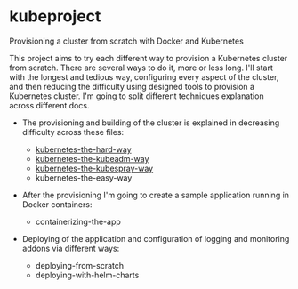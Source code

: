 # kubeproject
Provisioning a cluster from scratch with Docker and Kubernetes

This project aims to try each different way to provision a Kubernetes cluster from scratch. There are several ways to do it, more or less long. I'll start with the longest and tedious way, configuring every aspect of the cluster, and then reducing the difficulty using designed tools to provision a Kubernetes cluster.
I'm going to split different techniques explanation across different docs. 
- The provisioning and building of the cluster is explained in decreasing difficulty across these files:
	- [kubernetes-the-hard-way](https://github.com/xn3cr0nx/kubeproject/blob/master/docs/kubernetes-the-hard-way.md)
	- [kubernetes-the-kubeadm-way](https://github.com/xn3cr0nx/kubeproject/blob/master/docs/kubernetes-the-kubeadm-way.md)
	- [kubernetes-the-kubespray-way](https://github.com/xn3cr0nx/kubeproject/blob/master/docs/kubernetes-the-kubespray-way.md)
	- kubernetes-the-easy-way

- After the provisioning I'm going to create a sample application running in Docker containers:
	- containerizing-the-app

- Deploying of the application and configuration of logging and monitoring addons via different ways:
	- deploying-from-scratch
	- deploying-with-helm-charts 